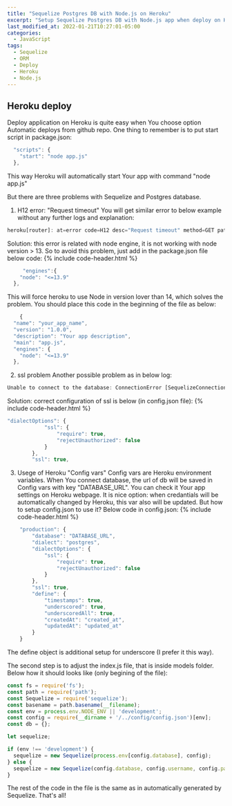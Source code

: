```yaml
---
title: "Sequelize Postgres DB with Node.js on Heroku"
excerpt: "Setup Sequelize Postgres DB with Node.js app when deploy on Heroku"
last_modified_at: 2022-01-21T10:27:01-05:00
categories:
  - JavaScript
tags: 
  - Sequelize
  - ORM
  - Deploy
  - Heroku
  - Node.js
---
```


<!-- short intrduction -->
## Heroku deploy

Deploy application on Heroku is quite easy when You choose option Automatic deploys from github repo. One thing to remember is to put start script in package.json:
```js
  "scripts": {
    "start": "node app.js"
  },
```
This way Heroku will automatically start Your app with command "node app.js"

But there are three problems with Sequelize and Postgres database. 

1. H12 error: "Request timeout"
You will get similar error to below example without any further logs and explanation:

```js
heroku[router]: at=error code=H12 desc="Request timeout" method=GET path="/5s_api/companies" host=mobile5s.herokuapp.com request_id=b511669b-110d-4690-8a09-106bbc8c1712 fwd="83.26.169.197" dyno=web.1 connect=0ms service=30000ms status=503 bytes=0 protocol=https
```

Solution: this error is related with node engine, it is not working with node version > 13. So to avoid this problem, just add in the package.json file below code:
{% include code-header.html %}
```js
	 "engines":{
    "node": "<=13.9"
  },
```
This will force heroku to use Node in version lover than 14, which solves the problem. You should place this code in the beginning of the file as below:
```js
	{
  "name": "your_app_name",
  "version": "1.0.0",
  "description": "Your app description",
  "main": "app.js",
  "engines": {
    "node": "<=13.9"
  },
```

2. ssl problem
Another possible problem as in below log:
```js
Unable to connect to the database: ConnectionError [SequelizeConnectionError]: self signed certificate
```

Solution: correct configuration of ssl is below (in config.json file):
{% include code-header.html %}
```js
"dialectOptions": {
			"ssl": {
				"require": true,
				"rejectUnauthorized": false
			}
		},
		"ssl": true,
```

3. Usege of Heroku "Config vars"
Config vars are Heroku environment variables. When You connect database, the url of db will be saved in Config vars with key "DATABASE_URL". You can check it Your app settings on Heroku webpage. It is nice option: when credantials will be automatically changed by Heroku, this var also will be updated. But how to setup config.json to use it? 
Below code in config.json:
{% include code-header.html %}
```js
	"production": {
		"database": "DATABASE_URL",
		"dialect": "postgres",
		"dialectOptions": {
			"ssl": {
				"require": true,
				"rejectUnauthorized": false
			}
		},
		"ssl": true,
		"define": {
			"timestamps": true,
			"underscored": true,
			"underscoredAll": true,
			"createdAt": "created_at",
			"updatedAt": "updated_at"
		}
	}
```
The define object is additional setup for underscore (I prefer it this way).

The second step is to adjust the index.js file, that is inside models folder.
Below how it should looks like (only begining of the file):
```js
const fs = require('fs');
const path = require('path');
const Sequelize = require('sequelize');
const basename = path.basename(__filename);
const env = process.env.NODE_ENV || 'development';
const config = require(__dirname + '/../config/config.json')[env];
const db = {};

let sequelize;

if (env !== 'development') {
  sequelize = new Sequelize(process.env[config.database], config);
} else {
  sequelize = new Sequelize(config.database, config.username, config.password, config);
}
```

The rest of the code  in the file is the same as in automatically generated by Sequelize.
That's all!




